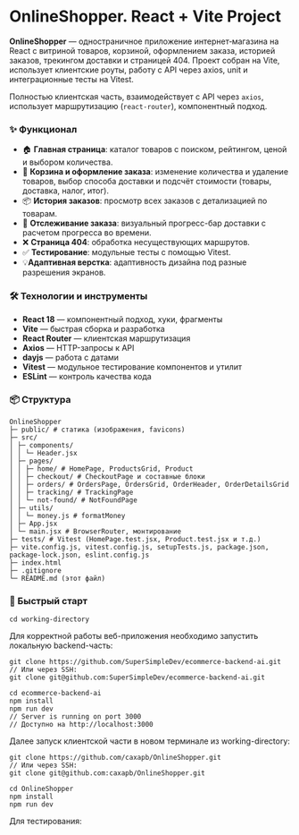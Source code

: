 # OnlineShopper. React + Vite Project

**OnlineShopper** — одностраничное приложение интернет‑магазина на React с витриной товаров, корзиной, оформлением заказа, историей заказов, трекингом доставки и страницей 404. Проект собран на Vite, использует клиентские роуты, работу с API через axios, unit и интеграционные тесты на Vitest.

Полностью клиентская часть, взаимодействует с API через `axios`, использует маршрутизацию (`react-router`), компонентный подход.

### ✨ Функционал

- 🏠 **Главная страница**: каталог товаров с поиском, рейтингом, ценой и выбором количества.
- 🛒 **Корзина и оформление заказа**: изменение количества и удаление товаров, выбор способа доставки и подсчёт стоимости (товары, доставка, налог, итог).
- 📦 **История заказов**: просмотр всех заказов с детализацией по товарам.
- 📍 **Отслеживание заказа**: визуальный прогресс-бар доставки с расчетом прогресса во времени.
- ❌ **Страница 404**: обработка несуществующих маршрутов.
- ✅ **Тестирование**: модульные тесты с помощью Vitest.
- 💡**Адаптивная верстка**: адаптивность дизайна под разные разрешения экранов.

### 🛠️ Технологии и инструменты

- **React 18** — компонентный подход, хуки, фрагменты
- **Vite** — быстрая сборка и разработка
- **React Router** — клиентская маршрутизация
- **Axios** — HTTP-запросы к API
- **dayjs** — работа с датами
- **Vitest** — модульное тестирование компонентов и утилит
- **ESLint** — контроль качества кода

### 📦 Структура
```
OnlineShopper
├─ public/ # статика (изображения, favicons)
├─ src/
│ ├─ components/
│ │ └─ Header.jsx
│ ├─ pages/
│ │ ├─ home/ # HomePage, ProductsGrid, Product
│ │ ├─ checkout/ # CheckoutPage и составные блоки
│ │ ├─ orders/ # OrdersPage, OrdersGrid, OrderHeader, OrderDetailsGrid
│ │ ├─ tracking/ # TrackingPage
│ │ └─ not-found/ # NotFoundPage
│ ├─ utils/
│ │ └─ money.js # formatMoney
│ ├─ App.jsx
│ └─ main.jsx # BrowserRouter, монтирование
├─ tests/ # Vitest (HomePage.test.jsx, Product.test.jsx и т.д.)
├─ vite.config.js, vitest.config.js, setupTests.js, package.json, package-lock.json, eslint.config.js
├─ index.html
├─ .gitignore
└─ README.md (этот файл)
```

### 🚀 Быстрый старт

```
cd working-directory
```

Для корректной работы веб-приложения необходимо запустить локальную backend-часть:
```
git clone https://github.com/SuperSimpleDev/ecommerce-backend-ai.git
// Или через SSH:
git clone git@github.com:SuperSimpleDev/ecommerce-backend-ai.git

cd ecommerce-backend-ai 
npm install
npm run dev
// Server is running on port 3000
// Доступно на http://localhost:3000
```

Далее запуск клиентской части в новом терминале из working-directory:
```
git clone https://github.com/caxapb/OnlineShopper.git
// Или через SSH:
git clone git@github.com:caxapb/OnlineShopper.git

cd OnlineShopper
npm install
npm run dev
```

Для тестирования:
```

```

